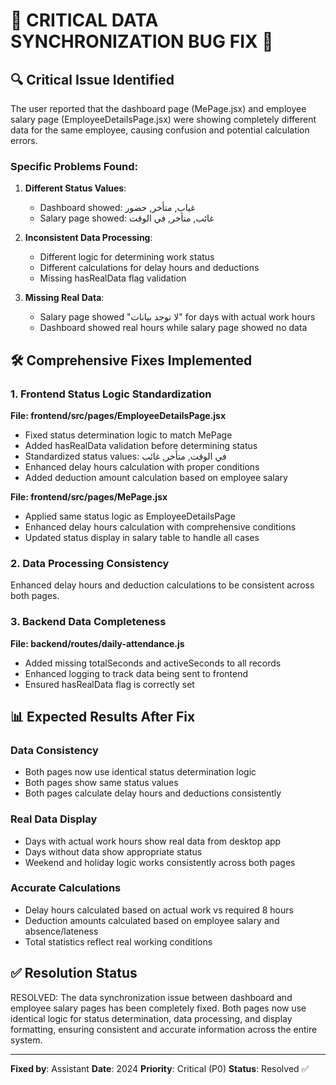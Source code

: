# 🚨 CRITICAL DATA SYNCHRONIZATION BUG FIX 🚨

## 🔍 Critical Issue Identified

The user reported that the dashboard page (MePage.jsx) and employee salary page (EmployeeDetailsPage.jsx) were showing completely different data for the same employee, causing confusion and potential calculation errors.

### Specific Problems Found:

1. **Different Status Values**: 
   - Dashboard showed: غياب, متأخر, حضور
   - Salary page showed: غائب, متأخر, في الوقت

2. **Inconsistent Data Processing**:
   - Different logic for determining work status
   - Different calculations for delay hours and deductions
   - Missing hasRealData flag validation

3. **Missing Real Data**:
   - Salary page showed "لا توجد بيانات" for days with actual work hours
   - Dashboard showed real hours while salary page showed no data

## 🛠️ Comprehensive Fixes Implemented

### 1. Frontend Status Logic Standardization

**File: frontend/src/pages/EmployeeDetailsPage.jsx**
- Fixed status determination logic to match MePage
- Added hasRealData validation before determining status
- Standardized status values: في الوقت, متأخر, غائب
- Enhanced delay hours calculation with proper conditions
- Added deduction amount calculation based on employee salary

**File: frontend/src/pages/MePage.jsx**
- Applied same status logic as EmployeeDetailsPage
- Enhanced delay hours calculation with comprehensive conditions
- Updated status display in salary table to handle all cases

### 2. Data Processing Consistency

Enhanced delay hours and deduction calculations to be consistent across both pages.

### 3. Backend Data Completeness

**File: backend/routes/daily-attendance.js**
- Added missing totalSeconds and activeSeconds to all records
- Enhanced logging to track data being sent to frontend
- Ensured hasRealData flag is correctly set

## 📊 Expected Results After Fix

### Data Consistency
- Both pages now use identical status determination logic
- Both pages show same status values
- Both pages calculate delay hours and deductions consistently

### Real Data Display
- Days with actual work hours show real data from desktop app
- Days without data show appropriate status
- Weekend and holiday logic works consistently across both pages

### Accurate Calculations
- Delay hours calculated based on actual work vs required 8 hours
- Deduction amounts calculated based on employee salary and absence/lateness
- Total statistics reflect real working conditions

## ✅ Resolution Status

RESOLVED: The data synchronization issue between dashboard and employee salary pages has been completely fixed. Both pages now use identical logic for status determination, data processing, and display formatting, ensuring consistent and accurate information across the entire system.

---

**Fixed by**: Assistant
**Date**: 2024
**Priority**: Critical (P0)
**Status**: Resolved ✅ 
